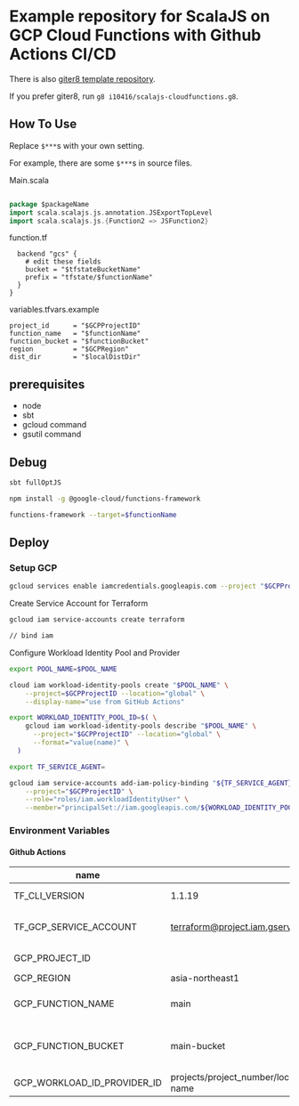 
# Example repository for ScalaJS on GCP Cloud Functions with Github Actions CI/CD

There is also [giter8 template repository](https://github.com/i10416/scalajs-cloudfunctions.g8).

If you prefer giter8, run `g8 i10416/scalajs-cloudfunctions.g8`.

## How To Use

Replace `$***`s with your own setting.

For example, there are some `$***`s in source files.

Main.scala

```scala

package $packageName
import scala.scalajs.js.annotation.JSExportTopLevel
import scala.scalajs.js.{Function2 => JSFunction2}

```

function.tf

```
  backend "gcs" {
    # edit these fields
    bucket = "$tfstateBucketName"
    prefix = "tfstate/$functionName"
  }
}
```

variables.tfvars.example

```
project_id      = "$GCPProjectID"
function_name   = "$functionName"
function_bucket = "$functionBucket"
region          = "$GCPRegion"
dist_dir        = "$localDistDir"

```


## prerequisites
- node
- sbt
- gcloud command
- gsutil command

## Debug

```sh
sbt fullOptJS
```


```sh
npm install -g @google-cloud/functions-framework
```

```sh
functions-framework --target=$functionName
```

## Deploy


### Setup GCP

```sh
gcloud services enable iamcredentials.googleapis.com --project "$GCPProjectID"
```

Create Service Account for Terraform

```sh
gcloud iam service-accounts create terraform
```

```sh
// bind iam
```

Configure Workload Identity Pool and Provider


```sh
export POOL_NAME=$POOL_NAME
```

```sh
cloud iam workload-identity-pools create "$POOL_NAME" \
    --project=$GCPProjectID --location="global" \
    --display-name="use from GitHub Actions"
```

```sh
export WORKLOAD_IDENTITY_POOL_ID=$( \
    gcloud iam workload-identity-pools describe "$POOL_NAME" \
      --project="$GCPProjectID" --location="global" \
      --format="value(name)" \
  )
```

```sh
export TF_SERVICE_AGENT=
```

```sh
gcloud iam service-accounts add-iam-policy-binding "${TF_SERVICE_AGENT}" \
    --project="$GCPProjectID" \
    --role="roles/iam.workloadIdentityUser" \
    --member="principalSet://iam.googleapis.com/${WORKLOAD_IDENTITY_POOL_ID}/attribute.repository/${GH_USER}/${GH_REPO}"
```


### Environment Variables


#### Github Actions

| name                        | example value                                                                                 | description                |
| --------------------------- | --------------------------------------------------------------------------------------------- | -------------------------- |
| TF_CLI_VERSION              | 1.1.19                                                                                        | terraform version          |
| TF_GCP_SERVICE_ACCOUNT      | terraform@project.iam.gserviceaccount.com                                                     | terraform service account  |
| GCP_PROJECT_ID              |                                                                                               | gcp project id             |
| GCP_REGION                  | asia-northeast1                                                                               | gcp region                 |
| GCP_FUNCTION_NAME           | main                                                                                          | cloud function entrypoint  |
| GCP_FUNCTION_BUCKET         | main-bucket                                                                                   | cloud function bucket name |
| GCP_WORKLOAD_ID_PROVIDER_ID | projects/project_number/locations/global/workloadIdentityPolls/$POOL_NAME/providers/oidc-name |                            |

